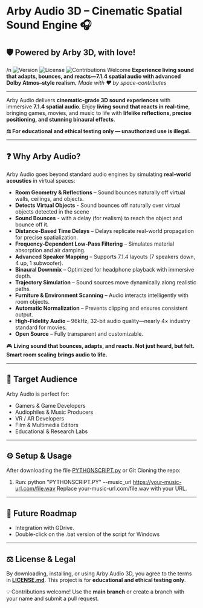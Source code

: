 # Arby Audio 3D – Cinematic Spatial Sound Engine 🎧
## 🛡️ Powered by Arby 3D, with love!
/n
![Version](https://img.shields.io/badge/version-2.8-blue)
![License](https://img.shields.io/github/license/space-contributes/arby-audio_3d)
![Contributions Welcome](https://img.shields.io/badge/contributions-welcome-brightgreen)
**Experience living sound that adapts, bounces, and reacts—7.1.4 spatial audio with advanced Dolby Atmos–style realism.**
*Made with ❤️ by space-contributes*

---


Arby Audio delivers **cinematic-grade 3D sound experiences** with immersive **7.1.4 spatial audio**. Enjoy **living sound that reacts in real-time**, bringing games, movies, and music to life with **lifelike reflections, precise positioning, and stunning binaural effects**.

**⚖️ For educational and ethical testing only — unauthorized use is illegal.**

---

## ❓ Why Arby Audio?

Arby Audio goes beyond standard audio engines by simulating **real-world acoustics** in virtual spaces:

* **Room Geometry & Reflections** – Sound bounces naturally off virtual walls, ceilings, and objects.
* **Detects Virtual Objects** - Sound bounces off naturally over virtual objects detected in the scene
* **Sound Bounces** - with a delay (for realism) to reach the object and bounce off it.
* **Distance-Based Time Delays** – Delays replicate real-world propagation for precise spatialization.
* **Frequency-Dependent Low-Pass Filtering** – Simulates material absorption and air damping.
* **Advanced Speaker Mapping** – Supports 7.1.4 layouts (7 speakers down, 4 up, 1 subwoofer).
* **Binaural Downmix** – Optimized for headphone playback with immersive depth.
* **Trajectory Simulation** – Sound sources move dynamically along realistic paths.
* **Furniture & Environment Scanning** – Audio interacts intelligently with room objects.
* **Automatic Normalization** – Prevents clipping and ensures consistent output.
* **High-Fidelity Audio** – 96kHz, 32-bit audio quality—nearly 4× industry standard for movies.
* **Open Source** – Fully transparent and customizable.

🎮 **Living sound that bounces, adapts, and reacts. Not just heard, but felt. Smart room scaling brings audio to life.**

---

## 👥 Target Audience

Arby Audio is perfect for:

* Gamers & Game Developers
* Audiophiles & Music Producers
* VR / AR Developers
* Film & Multimedia Editors
* Educational & Research Labs

---

## ⚙️ Setup & Usage

After downloading the file [PYTHONSCRIPT.py](./PYTHONSCRIPT.py) or Git Cloning the repo:
1. Run: python "PYTHONSCRIPT.PY" --music_url https://your-music-url.com/file.wav
Replace your-music-url.com/file.wav with your URL.
---

## 🔮 Future Roadmap

* Integration with GDrive.
* Double-click on the .bat version of the script for Windows

---


## ⚖️ License & Legal

By downloading, installing, or using Arby Audio 3D, you agree to the terms in **[LICENSE.md](./LICENSE.md)**.
This project is for **educational and ethical testing only**.


💡 Contributions welcome! Use the **main branch** or create a branch with your name and submit a pull request.
